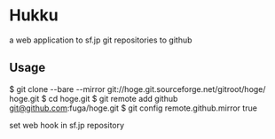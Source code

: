 # Hukku

a web application to sf.jp git repositories to github

## Usage

$ git clone --bare --mirror git://hoge.git.sourceforge.net/gitroot/hoge/ hoge.git
$ cd hoge.git
$ git remote add github git@github.com:fuga/hoge.git
$ git config remote.github.mirror true

set web hook in sf.jp repository

